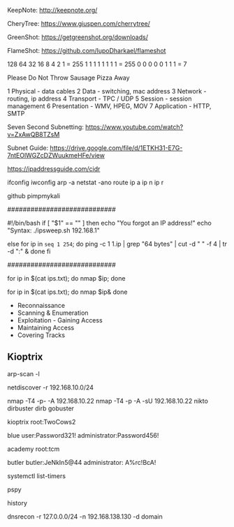 KeepNote: http://keepnote.org/

CheryTree: https://www.giuspen.com/cherrytree/

GreenShot: https://getgreenshot.org/downloads/

FlameShot: https://github.com/lupoDharkael/flameshot

128 64 32 16 8 4 2 1 = 255
 1   1  1  1 1 1 1 1 = 255
 0   0  0  0 0 1 1 1 = 7



Please
Do
Not
Throw
Sausage
Pizza
Away

1 Physical - data cables
2 Data - switching, mac address
3 Network - routing, ip address
4 Transport - TPC / UDP
5 Session - session management
6 Presentation - WMV, HPEG, MOV
7 Application - HTTP, SMTP

Seven Second Subnetting: https://www.youtube.com/watch?v=ZxAwQB8TZsM

Subnet Guide: https://drive.google.com/file/d/1ETKH31-E7G-7ntEOlWGZcDZWuukmeHFe/view

https://ipaddressguide.com/cidr

ifconfig
iwconfig
arp -a
netstat -ano
route
ip a
ip n
ip r

github pimpmykali

############################

#!/bin/bash
if [ "$1" == "" ]
then
echo "You forgot an IP address!"
echo "Syntax: ./ipsweep.sh 192.168.1"

else
for ip in `seq 1 254`; do
ping -c 1 $1.$ip | grep "64 bytes" | cut -d " " -f 4 | tr -d ":" &
done
fi

############################

for ip in $(cat ips.txt); do nmap $ip; done

for ip in $(cat ips.txt); do nmap $ip& done


- Reconnaissance
- Scanning & Enumeration
- Exploitation - Gaining Access
- Maintaining Access
- Covering Tracks


## Kioptrix

arp-scan -l

netdiscover -r 192.168.10.0/24

nmap -T4 -p- -A 192.168.10.22
nmap -T4 -p -A  -sU 192.168.10.22
nikto
dirbuster
dirb
gobuster



kioptrix
root:TwoCows2

blue
user:Password321!
administrator:Password456!

academy
root:tcm

butler
butler:JeNkIn5@44
administrator: A%rc!BcA!


systemctl list-timers

pspy

history

dnsrecon -r 127.0.0.0/24 -n 192.168.138.130 -d domain

